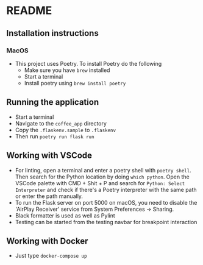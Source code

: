 # README

## Installation instructions

### MacOS

- This project uses Poetry. To install Poetry do the following
  - Make sure you have `brew` installed
  - Start a terminal
  - Install poetry using `brew install poetry`

## Running the application

- Start a terminal
- Navigate to the `coffee_app` directory
- Copy the `.flaskenv.sample` to `.flaskenv`
- Then run `poetry run flask run`

## Working with VSCode

- For linting, open a terminal and enter a poetry shell with `poetry shell`. Then search for the Python location by doing `which python`. Open the VSCode palette with CMD + Shit + P and search for `Python: Select Interpreter` and check if there's a Poetry interpreter with the same path or enter the path manually.
- To run the Flask server on port 5000 on macOS, you need to disable the 'AirPlay Receiver' service from System Preferences -> Sharing.
- Black formatter is used as well as Pylint
- Testing can be started from the testing navbar for breakpoint interaction

## Working with Docker

- Just type `docker-compose up`
